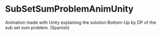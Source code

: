 # SubSetSumProblemAnimUnity
Animation made with Unity explaining the solution Bottom-Up by DP of the sub set sum problem. (Spanish)

